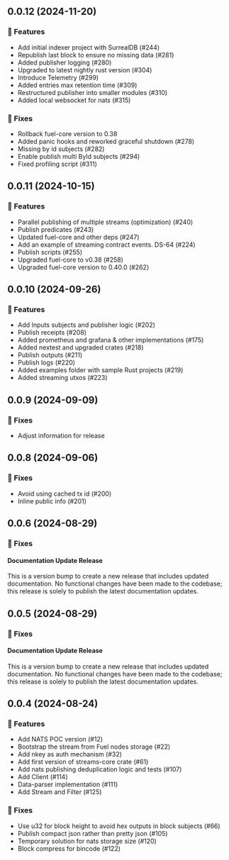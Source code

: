 ## 0.0.12 (2024-11-20)

### 🚀 Features

-   Add initial indexer project with SurrealDB (#244)
-   Republish last block to ensure no missing data (#281)
-   Added publisher logging (#280)
-   Upgraded to latest nightly rust version (#304)
-   Introduce Telemetry (#299)
-   Added entries max retention time (#309)
-   Restructured publisher into smaller modules (#310)
-   Added local websocket for nats (#315)

### 🐛 Fixes

-   Rollback fuel-core version to 0.38
-   Added panic hooks and reworked graceful shutdown (#278)
-   Missing by id subjects (#282)
-   Enable publish multi ById subjects (#294)
-   Fixed profiling script (#311)

## 0.0.11 (2024-10-15)

### 🚀 Features

-   Parallel publishing of multiple streams (optimization) (#240)
-   Publish predicates (#243)
-   Updated fuel-core and other deps (#247)
-   Add an example of streaming contract events. DS-64 (#224)
-   Publish scripts (#255)
-   Upgraded fuel-core to v0.38 (#258)
-   Upgraded fuel-core version to 0.40.0 (#262)

## 0.0.10 (2024-09-26)

### 🚀 Features

-   Add Inputs subjects and publisher logic (#202)
-   Publish receipts (#208)
-   Added prometheus and grafana & other implementations (#175)
-   Added nextest and upgraded crates (#218)
-   Publish outputs (#211)
-   Publish logs (#220)
-   Added examples folder with sample Rust projects (#219)
-   Added streaming utxos (#223)

## 0.0.9 (2024-09-09)

### 🐛 Fixes

-   Adjust information for release

## 0.0.8 (2024-09-06)

### 🐛 Fixes

-   Avoid using cached tx id (#200)
-   Inline public info (#201)

## 0.0.6 (2024-08-29)

### 🐛 Fixes

#### Documentation Update Release

This is a version bump to create a new release that includes updated documentation. No functional changes have been made to the codebase; this release is solely to publish the latest documentation updates.

## 0.0.5 (2024-08-29)

### 🐛 Fixes

#### Documentation Update Release

This is a version bump to create a new release that includes updated documentation. No functional changes have been made to the codebase; this release is solely to publish the latest documentation updates.

## 0.0.4 (2024-08-24)

### 🚀 Features

-   Add NATS POC version (#12)
-   Bootstrap the stream from Fuel nodes storage (#22)
-   Add nkey as auth mechanism (#32)
-   Add first version of streams-core crate (#61)
-   Add nats publishing deduplication logic and tests (#107)
-   Add Client (#114)
-   Data-parser implementation (#111)
-   Add Stream and Filter (#125)

### 🐛 Fixes

-   Use u32 for block height to avoid hex outputs in block subjects (#66)
-   Publish compact json rather than pretty json (#105)
-   Temporary solution for nats storage size (#120)
-   Block compress for bincode (#122)
